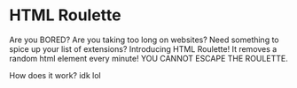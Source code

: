 # HTML Roulette
Are you BORED? Are you taking too long on websites? Need something to spice up your list of extensions? Introducing HTML Roulette! It removes a random html element every minute! 
YOU CANNOT ESCAPE THE ROULETTE.

How does it work? idk lol
